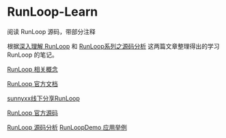 # RunLoop-Learn
阅读 RunLoop 源码，带部分注释

根据[深入理解 RunLoop](https://blog.ibireme.com/2015/05/18/runloop/) 和 [RunLoop系列之源码分析](http://aaaboom.com/?p=34) 这两篇文章整理得出的学习 RunLoop 的笔记。

[RunLoop 相关概念](https://github.com/taoclouds/RunLoop-Learn/blob/master/RunLoop%20%E7%9A%84%E7%9B%B8%E5%85%B3%E6%A6%82%E5%BF%B5.md)

[RunLoop 官方文档](https://developer.apple.com/library/archive/documentation/Cocoa/Conceptual/Multithreading/RunLoopManagement/RunLoopManagement.html)

[sunnyxx线下分享RunLoop](https://v.youku.com/v_show/id_XODgxODkzODI0.html)

[RunLoop 官方源码](https://opensource.apple.com/tarballs/CF/)

[RunLoop 源码分析](https://github.com/taoclouds/RunLoop-Learn/blob/master/RunLoop%20%E6%BA%90%E7%A0%81%E5%88%86%E6%9E%90.md)
[RunLoopDemo 应用举例](https://github.com/taoclouds/RunLoop-Learn/blob/master/RunTime%20应用.md)
